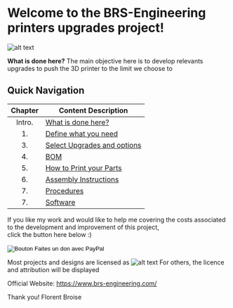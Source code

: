
# Welcome to the BRS-Engineering printers upgrades project!
![alt text](/image/logo2.png)

**What is done here?**  The main objective here is to develop relevants upgrades to push the  3D printer to the limit we choose to 

## Quick Navigation

Chapter|Content Description
 :---: |-------------------
Intro.|[What is done here?](/intro.md)
1.|[Define what you need](/defineneeds.md)
3.|[Select Upgrades and options](/componentselection.md)
4.|[BOM](/purchased.md)
5.|[How to Print your Parts](/howtoprint.md)
6.|[Assembly Instructions](/assembly.md)
7.|[Procedures](/procedures.md)
7.|[Software](/software.md)


 

If you like my work and would like to help me covering the costs associated to the development and improvement of this project, <br>
click the button here below :)

<form action="https://www.paypal.com/donate" method="post" target="_top">
<input type="hidden" name="hosted_button_id" value="Y63W7FTHG4AK4" />
<input type="image" src="https://www.paypalobjects.com/fr_FR/FR/i/btn/btn_donate_LG.gif" border="0" name="submit" title="PayPal - The safer, easier way to pay online!" alt="Bouton Faites un don avec PayPal" />
<img alt="" border="0" src="https://www.paypal.com/fr_FR/i/scr/pixel.gif" width="1" height="1" />
</form>

Most projects and designs are licensed as
![alt text](/image/licenses.png)
For others, the licence and attribution will be displayed

Official Website: https://www.brs-engineering.com/

Thank you!
Florent Broise
